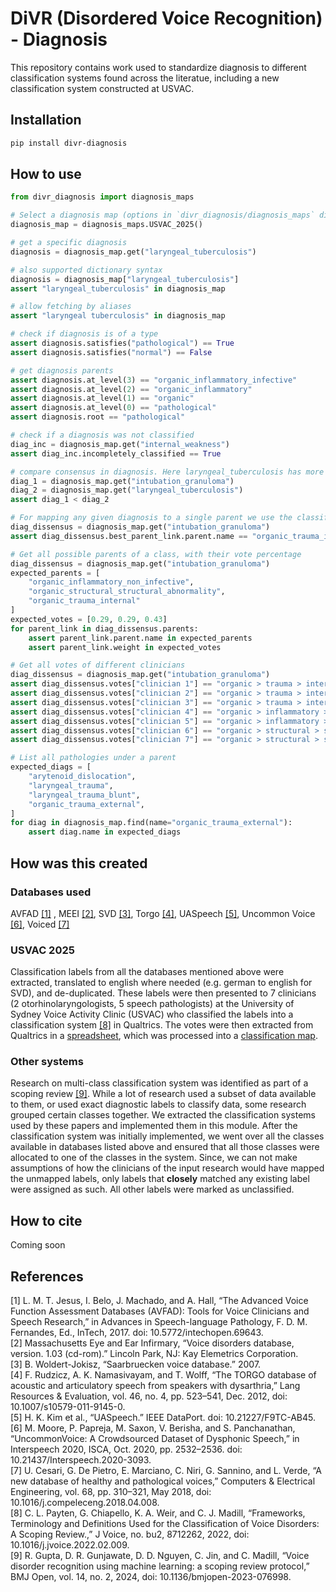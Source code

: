 # DiVR (Disordered Voice Recognition) - Diagnosis

This repository contains work used to standardize diagnosis to different classification systems found across the literatue, including a new classification system constructed at USVAC.

## Installation

```sh
pip install divr-diagnosis
```

## How to use

```python
from divr_diagnosis import diagnosis_maps

# Select a diagnosis map (options in `divr_diagnosis/diagnosis_maps` director)
diagnosis_map = diagnosis_maps.USVAC_2025()

# get a specific diagnosis
diagnosis = diagnosis_map.get("laryngeal_tuberculosis")

# also supported dictionary syntax
diagnosis = diagnosis_map["laryngeal_tuberculosis"]
assert "laryngeal_tuberculosis" in diagnosis_map

# allow fetching by aliases
assert "laryngeal tuberculosis" in diagnosis_map

# check if diagnosis is of a type
assert diagnosis.satisfies("pathological") == True
assert diagnosis.satisfies("normal") == False

# get diagnosis parents
assert diagnosis.at_level(3) == "organic_inflammatory_infective"
assert diagnosis.at_level(2) == "organic_inflammatory"
assert diagnosis.at_level(1) == "organic"
assert diagnosis.at_level(0) == "pathological"
assert diagnosis.root == "pathological"

# check if a diagnosis was not classified
diag_inc = diagnosis_map.get("internal_weakness")
assert diag_inc.incompletely_classified == True

# compare consensus in diagnosis. Here laryngeal_tuberculosis has more consensus than intubation_granuloma
diag_1 = diagnosis_map.get("intubation_granuloma")
diag_2 = diagnosis_map.get("laryngeal_tuberculosis")
assert diag_1 < diag_2

# For mapping any given diagnosis to a single parent we use the classification that had the max vote
diag_dissensus = diagnosis_map.get("intubation_granuloma")
assert diag_dissensus.best_parent_link.parent.name == "organic_trauma_internal"

# Get all possible parents of a class, with their vote percentage
diag_dissensus = diagnosis_map.get("intubation_granuloma")
expected_parents = [
    "organic_inflammatory_non_infective",
    "organic_structural_structural_abnormality",
    "organic_trauma_internal"
]
expected_votes = [0.29, 0.29, 0.43]
for parent_link in diag_dissensus.parents:
    assert parent_link.parent.name in expected_parents
    assert parent_link.weight in expected_votes

# Get all votes of different clinicians
diag_dissensus = diagnosis_map.get("intubation_granuloma")
assert diag_dissensus.votes["clinician 1"] == "organic > trauma > internal"
assert diag_dissensus.votes["clinician 2"] == "organic > trauma > internal"
assert diag_dissensus.votes["clinician 3"] == "organic > trauma > internal"
assert diag_dissensus.votes["clinician 4"] == "organic > inflammatory > non_infective"
assert diag_dissensus.votes["clinician 5"] == "organic > inflammatory > non_infective"
assert diag_dissensus.votes["clinician 6"] == "organic > structural > structural_abnormality"
assert diag_dissensus.votes["clinician 7"] == "organic > structural > structural_abnormality"

# List all pathologies under a parent
expected_diags = [
    "arytenoid_dislocation",
    "laryngeal_trauma",
    "laryngeal_trauma_blunt",
    "organic_trauma_external",
]
for diag in diagnosis_map.find(name="organic_trauma_external"):
    assert diag.name in expected_diags
```

## How was this created

### Databases used

AVFAD [[1]](#[1]) , MEEI [[2]](#[2]), SVD [[3]](#[3]), Torgo [[4]](#[4]), UASpeech [[5]](#[5]), Uncommon Voice [[6]](#[6]), Voiced [[7]](#[7])

### USVAC 2025

Classification labels from all the databases mentioned above were extracted, translated to english where needed (e.g. german to english for SVD), and de-duplicated. These labels were then presented to 7 clinicians (2 otorhinolaryngologists, 5 speech pathologists) at the University of Sydney Voice Activity Clinic (USVAC) who classified the labels into a classification system [[8]](#[8]) in Qualtrics. The votes were then extracted from Qualtrics in a [spreadsheet](tools/List%20of%20diagnosis.xlsx), which was processed into a [classification map](divr_diagnosis/diagnosis_maps/USVAC_2025.yml).

### Other systems

Research on multi-class classification system was identified as part of a scoping review [[9]](#[9]). While a lot of research used a subset of data available to them, or used exact diagnostic labels to classify data, some research grouped certain classes together. We extracted the classification systems used by these papers and implemented them in this module. After the classification system was initially implemented, we went over all the classes available in databases listed above and ensured that all those classes were allocated to one of the classes in the system. Since, we can not make assumptions of how the clinicians of the input research would have mapped the unmapped labels, only labels that **closely** matched any existing label were assigned as such. All other labels were marked as unclassified.

## How to cite

Coming soon

## References

<a id="[1]">[1]</a> L. M. T. Jesus, I. Belo, J. Machado, and A. Hall, “The Advanced Voice Function Assessment Databases (AVFAD): Tools for Voice Clinicians and Speech Research,” in Advances in Speech-language Pathology, F. D. M. Fernandes, Ed., InTech, 2017. doi: 10.5772/intechopen.69643.<br/>
<a id="[2]">[2]</a> Massachusetts Eye and Ear Infirmary, “Voice disorders database, version. 1.03 (cd-rom).” Lincoln Park, NJ: Kay Elemetrics Corporation.<br/>
<a id="[3]">[3]</a> B. Woldert-Jokisz, “Saarbruecken voice database.” 2007.<br/>
<a id="[4]">[4]</a> F. Rudzicz, A. K. Namasivayam, and T. Wolff, “The TORGO database of acoustic and articulatory speech from speakers with dysarthria,” Lang Resources & Evaluation, vol. 46, no. 4, pp. 523–541, Dec. 2012, doi: 10.1007/s10579-011-9145-0.<br/>
<a id="[5]">[5]</a> H. K. Kim et al., “UASpeech.” IEEE DataPort. doi: 10.21227/F9TC-AB45.<br/>
<a id="[6]">[6]</a> M. Moore, P. Papreja, M. Saxon, V. Berisha, and S. Panchanathan, “UncommonVoice: A Crowdsourced Dataset of Dysphonic Speech,” in Interspeech 2020, ISCA, Oct. 2020, pp. 2532–2536. doi: 10.21437/Interspeech.2020-3093.<br/>
<a id="[7]">[7]</a> U. Cesari, G. De Pietro, E. Marciano, C. Niri, G. Sannino, and L. Verde, “A new database of healthy and pathological voices,” Computers & Electrical Engineering, vol. 68, pp. 310–321, May 2018, doi: 10.1016/j.compeleceng.2018.04.008.<br/>
<a id="[8]">[8]</a> C. L. Payten, G. Chiapello, K. A. Weir, and C. J. Madill, “Frameworks, Terminology and Definitions Used for the Classification of Voice Disorders: A Scoping Review.,” J Voice, no. bu2, 8712262, 2022, doi: 10.1016/j.jvoice.2022.02.009.<br/>
<a id="[9]">[9]</a> R. Gupta, D. R. Gunjawate, D. D. Nguyen, C. Jin, and C. Madill, “Voice disorder recognition using machine learning: a scoping review protocol,” BMJ Open, vol. 14, no. 2, 2024, doi: 10.1136/bmjopen-2023-076998.
